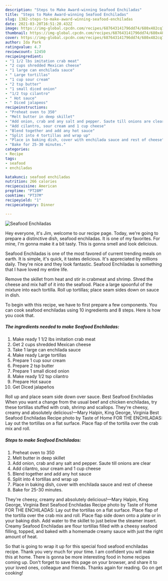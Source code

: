 ```yaml
---
description: "Steps to Make Award-winning Seafood Enchiladas"
title: "Steps to Make Award-winning Seafood Enchiladas"
slug: 1382-steps-to-make-award-winning-seafood-enchiladas
date: 2021-03-20T16:51:20.432Z
image: https://img-global.cpcdn.com/recipes/687643141796dd74/680x482cq70/seafood-enchiladas-recipe-main-photo.jpg
thumbnail: https://img-global.cpcdn.com/recipes/687643141796dd74/680x482cq70/seafood-enchiladas-recipe-main-photo.jpg
cover: https://img-global.cpcdn.com/recipes/687643141796dd74/680x482cq70/seafood-enchiladas-recipe-main-photo.jpg
author: Ida Park
ratingvalue: 4.7
reviewcount: 12450
recipeingredient:
- "1 1/2 lbs imitation crab meat"
- "2 cups shredded Mexican cheese"
- "1 large can enchilada sauce"
- " Large tortillas"
- "1 cup sour cream"
- "2 tsp butter"
- "1 small diced onion"
- "1/2 tsp cilantro"
- " Hot sauce"
- " Diced jalapeos"
recipeinstructions:
- "Preheat oven to 350"
- "Melt butter in deep skillet"
- "Add onion, crab and any salt and pepper. Saute till onions are clear"
- "Add cilantro, sour cream and 1 cup cheese"
- "Blend together and add any hot sauce"
- "Split into 4 tortillas and wrap up"
- "Place in baking dish, cover with enchilada sauce and rest of cheese"
- "Bake for 25-30 minutes."
categories:
- Recipe
tags:
- seafood
- enchiladas

katakunci: seafood enchiladas 
nutrition: 266 calories
recipecuisine: American
preptime: "PT28M"
cooktime: "PT37M"
recipeyield: "1"
recipecategory: Dinner

---
```



![Seafood Enchiladas](https://img-global.cpcdn.com/recipes/687643141796dd74/680x482cq70/seafood-enchiladas-recipe-main-photo.jpg)

Hey everyone, it's Jim, welcome to our recipe page. Today, we're going to prepare a distinctive dish, seafood enchiladas. It is one of my favorites. For mine, I'm gonna make it a bit tasty. This is gonna smell and look delicious.

Seafood Enchiladas is one of the most favored of current trending meals on earth. It is simple, it's quick, it tastes delicious. It's appreciated by millions daily. They're nice and they look fantastic. Seafood Enchiladas is something that I have loved my entire life.

Remove the skillet from heat and stir in crabmeat and shrimp. Shred the cheese and mix half of it into the seafood. Place a large spoonful of the mixture into each tortilla. Roll up tortillas; place seam sides down on sauce in dish.


To begin with this recipe, we have to first prepare a few components. You can cook seafood enchiladas using 10 ingredients and 8 steps. Here is how you cook that.

<!--inarticleads1-->

##### The ingredients needed to make Seafood Enchiladas:

1. Make ready 1 1/2 lbs imitation crab meat
1. Get 2 cups shredded Mexican cheese
1. Take 1 large can enchilada sauce
1. Make ready  Large tortillas
1. Prepare 1 cup sour cream
1. Prepare 2 tsp butter
1. Prepare 1 small diced onion
1. Make ready 1/2 tsp cilantro
1. Prepare  Hot sauce
1. Get  Diced jalapeños


Roll up and place seam side down over sauce. Best Seafood Enchiladas When you want a change from the usual beef and chicken enchiladas, try these tortillas stuffed with crab, shrimp and scallops. They&#39;re cheesy, creamy and absolutely delicious!—Mary Halpin, King George, Virginia Best Seafood Enchiladas Recipe photo by Taste of Home FOR THE ENCHILADAS: Lay out the tortillas on a flat surface. Place flap of the tortilla over the crab mix and roll. 

<!--inarticleads2-->

##### Steps to make Seafood Enchiladas:

1. Preheat oven to 350
1. Melt butter in deep skillet
1. Add onion, crab and any salt and pepper. Saute till onions are clear
1. Add cilantro, sour cream and 1 cup cheese
1. Blend together and add any hot sauce
1. Split into 4 tortillas and wrap up
1. Place in baking dish, cover with enchilada sauce and rest of cheese
1. Bake for 25-30 minutes.


They&#39;re cheesy, creamy and absolutely delicious!—Mary Halpin, King George, Virginia Best Seafood Enchiladas Recipe photo by Taste of Home FOR THE ENCHILADAS: Lay out the tortillas on a flat surface. Place flap of the tortilla over the crab mix and roll. Place flap side down onto a plate or in your baking dish. Add water to the skillet to just below the steamer insert. Creamy Seafood Enchiladas are flour tortillas filled with a cheesy seafood filling, topped, and baked with a homemade creamy sauce with just the right amount of heat. 

So that is going to wrap it up for this special food seafood enchiladas recipe. Thank you very much for your time. I am confident you will make this at home. There is gonna be more interesting food in home recipes coming up. Don't forget to save this page on your browser, and share it to your loved ones, colleague and friends. Thanks again for reading. Go on get cooking!
